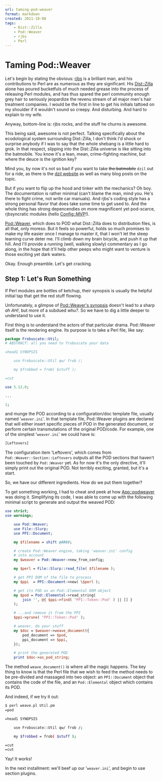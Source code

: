 ```yaml
---
url: taming-pod-weaver
format: markdown
created: 2011-10-08
tags:
    - Dist::Zilla
    - Pod::Weaver
    - rjbs
    - Perl
---
```


# Taming Pod::Weaver

Let's begin by stating the obvious: [rjbs](http://search.cpan.org/~rjbs/) is a brilliant man, and his
contributions to Perl are as numerous as they are significant. His 
[Dist::Zilla](cpan) alone has poured bucketfuls of much needed grease into 
the process of releasing Perl modules, and has thus
spared the perl community enough grey hair to seriously jeopardize the
revenu stream of all major men's hair treatment companies. I would be
the first in line to get his initials tattoed on my shoulder if it wouldn't
sound so creepy. And disturbing. And hard to explain to my wife. 

Anyway, bottom-line is: rjbs rocks, and the stuff he churns is awesome.

This being said, awesome is not perfect. Talking specifically about the
ecodological system surrounding Dist::Zilla, I don't think I'd shock or
surprise anybody if I was to say that the whole shebang is a little hard
to grok. In that respect, slipping into the Dist::Zilla universe is like
sitting into the batmobile. You know it's a lean, mean, crime-fighting
machine, but where the deuce is the ignition key? 

Mind you, by now it's not so bad if you
want to take <strike>the batmobile</strike> `dzil` out for a ride, as there is 
the [dzil website](http://dzil.org/) as well as many blog posts on the topic. 

But if you want to flip up the hood and tinker with the mechanics? Oh boy.
The documentation is rather minimal (can't blame the man, mind you. He's there
to fight crime, not write car manuals). And rjbs's coding style has a strong 
personal flavor that does take some time to get used to.  And the whole thing
has strong depencendies on more magnificent yet pod-scarce, rjbsyncratic modules (hello
[Config::MVP](cpan)!).

[Pod::Weaver](cpan), which does to POD what Dist::Zilla does to
distribution files, is all that, only moreso.  But it feels so powerful, holds so
much promises to make my life easier once I manage to master it, that I won't
let the steep learning curve deter me. I'll climb down my brain bicycle, and
push it up that hill. And I'll provide a running (well, walking slowly)
commentary as I go along, in the hope that it'll help other peeps who might
want to venture is those exciting yet dark waters.

Okay. Enough preamble. Let's get cracking.

## Step 1: Let's Run Something

If Perl modules are bottles of ketchup, their synopsis is usually the helpful
initial tap that get the red stuff flowing.

Unfortunately, a glimpse of [Pod::Weaver's synopsis](https://metacpan.org/module/Pod::Weaver#SYNOPSIS) 
doesn't lead to a sharp *ah AH!*, but more of a subdued *whu?*.  So we have to
dig a little deeper to understand to use it.

First thing is to understand the actors of that particular drama. Pod::Weaver
itself is the rendering engine. Its purpose is to take a Perl file, like say:

```perl
package Frobuscate::Util;
# ABSTRACT: all you need to frobuscate your data

=head1 SYNOPSIS

    use Frobuscate::Util qw/ frob /;

    my $frobbed = frob( $stuff );

=cut

use 5.12.0;

...

1;

```

and munge the POD according to a configuration/doc template file, usually
named '`weaver.ini`'.  In that template file, Pod::Weaver plugins are declared
that will either insert specific pieces of POD in the generated document, or
perform certain transmutations of the original POD/code.  For example, one of
the simplest '`weaver.ini`' we could have is:

```bash
[Leftovers]
```

The configuration item 'Leftovers', which comes from
`Pod::Weaver::Section::Leftovers` outputs all the POD sections that haven't
been touched by `Pod::Weaver` yet. As for now it's the only directive, it'll 
simply print out the original POD. Not terribly exciting, granted, but it's a start.

So, we have our different ingredients. How do we put them together?

To get something working, I had to cheat and peek at how
[App::podweaver](cpan) was doing it. Simplifying its code, I was able
to come up with the following minimal script to generate and output the weaved
POD:

```perl
use strict;
use warnings;

    use Pod::Weaver;
    use File::Slurp;
    use PPI::Document;

    my $filename = shift @ARGV;

    # create Pod::Weaver engine, taking 'weaver.ini' config
    # into account
    my $weaver = Pod::Weaver->new_from_config;

    my $perl = File::Slurp::read_file( $filename );

    # get PPI DOM of the file to process
    my $ppi  = PPI::Document->new( \$perl );

    # get its POD as an Pod::Elemental DOM object
    my $pod = Pod::Elemental->read_string(
        join '', @{ $ppi->find( 'PPI::Token::Pod' ) || [] }
    );

    # ...and remove it from the PPI
    $ppi->prune( 'PPI::Token::Pod' );

    # weaver, do your stuff
    my $doc = $weaver->weave_document({
        pod_document => $pod,
        ppi_document => $ppi,
    });

    # print the generated POD
    print $doc->as_pod_string;
```


The method `weave_document()` is where all the magic happens.
The key thing to know is that the Perl file that we wish to feed the 
method needs to be pre-divided and massaged into two object: an
`PPI::Document` object that contains the code of the file, and an
`Pod::Elemental` object which contains its POD. 

And indeed, if we try it out:

```bash
$ perl weave.pl Util.pm 
=pod

=head1 SYNOPSIS

    use Frobuscate::Util qw/ frob /;

    my $frobbed = frob( $stuff );

=cut
=cut
```

Yay! It works!

In the next installment: we'll beef up our '`weaver.ini`', and begin to use
section plugins.
